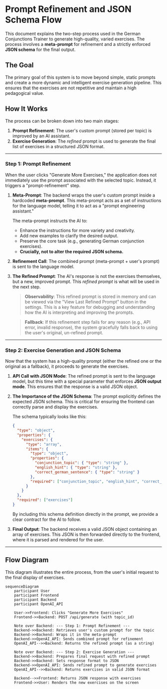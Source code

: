 # Prompt Refinement and JSON Schema Flow

This document explains the two-step process used in the German Conjunctions Trainer to generate high-quality, varied exercises. The process involves a **meta-prompt** for refinement and a strictly enforced **JSON schema** for the final output.

## The Goal

The primary goal of this system is to move beyond simple, static prompts and create a more dynamic and intelligent exercise generation pipeline. This ensures that the exercises are not repetitive and maintain a high pedagogical value.

## How It Works

The process can be broken down into two main stages:

1.  **Prompt Refinement**: The user's custom prompt (stored per topic) is improved by an AI assistant.
2.  **Exercise Generation**: The *refined* prompt is used to generate the final list of exercises in a structured JSON format.

---

### Step 1: Prompt Refinement

When the user clicks "Generate More Exercises," the application does not immediately use the prompt associated with the selected topic. Instead, it triggers a "prompt-refinement" step.

1.  **Meta-Prompt**: The backend wraps the user's custom prompt inside a hardcoded **meta-prompt**. This meta-prompt acts as a set of instructions for the language model, telling it to act as a "prompt engineering assistant."

    The meta-prompt instructs the AI to:
    -   Enhance the instructions for more variety and creativity.
    -   Add new examples to clarify the desired output.
    -   Preserve the core task (e.g., generating German conjunction exercises).
    -   **Crucially, not to alter the required JSON schema.**

2.  **Refinement Call**: The combined prompt (meta-prompt + user's prompt) is sent to the language model.

3.  **The Refined Prompt**: The AI's response is not the exercises themselves, but a new, improved prompt. This *refined prompt* is what will be used in the next step.

    > **Observability**: This refined prompt is stored in memory and can be viewed via the "View Last Refined Prompt" button in the settings. This is a key feature for debugging and understanding how the AI is interpreting and improving the prompts.

    > **Fallback**: If this refinement step fails for any reason (e.g., API error, invalid response), the system gracefully falls back to using the user's original, un-refined prompt.

---

### Step 2: Exercise Generation and JSON Schema

Now that the system has a high-quality prompt (either the refined one or the original as a fallback), it proceeds to generate the exercises.

1.  **API Call with JSON Mode**: The refined prompt is sent to the language model, but this time with a special parameter that enforces **JSON output mode**. This ensures that the response is a valid JSON object.

2.  **The Importance of the JSON Schema**: The prompt explicitly defines the expected JSON schema. This is critical for ensuring the frontend can correctly parse and display the exercises.

    The schema typically looks like this:
    ```json
    {
      "type": "object",
      "properties": {
        "exercises": {
          "type": "array",
          "items": {
            "type": "object",
            "properties": {
              "conjunction_topic": { "type": "string" },
              "english_hint": { "type": "string" },
              "correct_german_sentence": { "type": "string" }
            },
            "required": ["conjunction_topic", "english_hint", "correct_german_sentence"]
          }
        }
      },
      "required": ["exercises"]
    }
    ```
    By including this schema definition directly in the prompt, we provide a clear contract for the AI to follow.

3.  **Final Output**: The backend receives a valid JSON object containing an array of exercises. This JSON is then forwarded directly to the frontend, where it is parsed and rendered for the user.

---

## Flow Diagram

This diagram illustrates the entire process, from the user's initial request to the final display of exercises.

```mermaid
sequenceDiagram
    participant User
    participant Frontend
    participant Backend
    participant OpenAI_API

    User->>Frontend: Clicks "Generate More Exercises"
    Frontend->>Backend: POST /api/generate (with topic_id)

    Note over Backend: --- Step 1: Prompt Refinement ---
    Backend->>Backend: Retrieves user's custom prompt for the topic
    Backend->>Backend: Wraps it in the meta-prompt
    Backend->>OpenAI_API: Sends combined prompt for refinement
    OpenAI_API-->>Backend: Returns the refined prompt (as a string)

    Note over Backend: --- Step 2: Exercise Generation ---
    Backend->>Backend: Prepares final request with refined prompt
    Backend->>Backend: Sets response format to JSON
    Backend->>OpenAI_API: Sends refined prompt to generate exercises
    OpenAI_API-->>Backend: Returns exercises in valid JSON format

    Backend-->>Frontend: Returns JSON response with exercises
    Frontend->>User: Renders the new exercises on the screen
```
